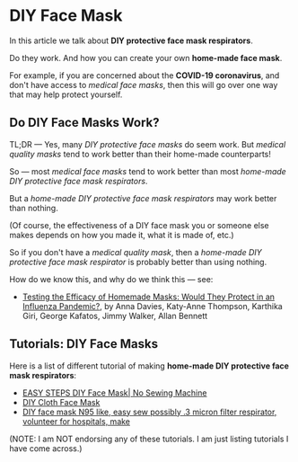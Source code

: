 # DIY Face Mask

In this article we talk about **DIY protective face mask respirators**.

Do they work. And how you can create your own **home-made face mask**.

For example, if you are concerned about the **COVID-19 coronavirus**,
and don't have access to _medical face masks_,
then this will go over one way that may help protect yourself.

## Do DIY Face Masks Work?

TL;DR — Yes, many _DIY protective face masks_ do seem work.
But _medical quality masks_ tend to work better than their home-made counterparts!

So — most _medical face masks_ tend to work better than most _home-made DIY protective face mask respirators_.

But a _home-made DIY protective face mask respirators_ may work better than nothing.

(Of course, the effectiveness of a DIY face mask you or someone else makes depends on how you made it, what it is made of, etc.)

So if you don't have a _medical quality mask_, then a _home-made DIY protective face mask respirator_ is probably better than using nothing.

How do we know this, and why do we think this — see:

* [Testing the Efficacy of Homemade Masks: Would They Protect in an Influenza Pandemic?](https://doi.org/10.1017/dmp.2013.43), by Anna Davies, Katy-Anne Thompson, Karthika Giri, George Kafatos, Jimmy Walker, Allan Bennett

## Tutorials: DIY Face Masks

Here is a list of different tutorial of making **home-made DIY protective face mask respirators**:

* [EASY STEPS DIY Face Mask| No Sewing Machine](https://youtu.be/8K6ufO2JP-c)
* [DIY Cloth Face Mask](https://www.instructables.com/id/DIY-Cloth-Face-Mask/)
* [DIY face mask N95 like, easy sew possibly .3 micron filter respirator, volunteer for hospitals, make](https://youtu.be/FSeDlVxQx1k)

(NOTE: I am NOT endorsing any of these tutorials. I am just listing tutorials I have come across.)
